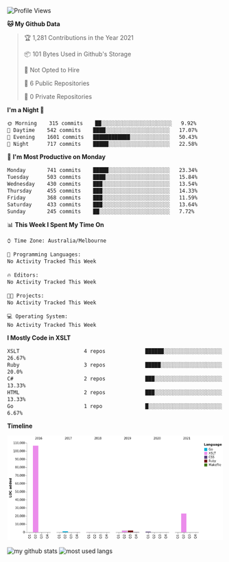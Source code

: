 <!--START_SECTION:waka-->
![Profile Views](http://img.shields.io/badge/Profile%20Views-0-blue)

**🐱 My Github Data** 

> 🏆 1,281 Contributions in the Year 2021
 > 
> 📦 101 Bytes Used in Github's Storage 
 > 
> 🚫 Not Opted to Hire
 > 
> 📜 6 Public Repositories 
 > 
> 🔑 0 Private Repositories  
 > 
**I'm a Night 🦉** 

```text
🌞 Morning    315 commits    ██░░░░░░░░░░░░░░░░░░░░░░░   9.92% 
🌆 Daytime    542 commits    ████░░░░░░░░░░░░░░░░░░░░░   17.07% 
🌃 Evening    1601 commits   ████████████░░░░░░░░░░░░░   50.43% 
🌙 Night      717 commits    █████░░░░░░░░░░░░░░░░░░░░   22.58%

```
📅 **I'm Most Productive on Monday** 

```text
Monday       741 commits    █████░░░░░░░░░░░░░░░░░░░░   23.34% 
Tuesday      503 commits    ████░░░░░░░░░░░░░░░░░░░░░   15.84% 
Wednesday    430 commits    ███░░░░░░░░░░░░░░░░░░░░░░   13.54% 
Thursday     455 commits    ███░░░░░░░░░░░░░░░░░░░░░░   14.33% 
Friday       368 commits    ███░░░░░░░░░░░░░░░░░░░░░░   11.59% 
Saturday     433 commits    ███░░░░░░░░░░░░░░░░░░░░░░   13.64% 
Sunday       245 commits    ██░░░░░░░░░░░░░░░░░░░░░░░   7.72%

```


📊 **This Week I Spent My Time On** 

```text
⌚︎ Time Zone: Australia/Melbourne

💬 Programming Languages: 
No Activity Tracked This Week

🔥 Editors: 
No Activity Tracked This Week

🐱‍💻 Projects: 
No Activity Tracked This Week

💻 Operating System: 
No Activity Tracked This Week

```

**I Mostly Code in XSLT** 

```text
XSLT                     4 repos             ██████░░░░░░░░░░░░░░░░░░░   26.67% 
Ruby                     3 repos             █████░░░░░░░░░░░░░░░░░░░░   20.0% 
C#                       2 repos             ███░░░░░░░░░░░░░░░░░░░░░░   13.33% 
HTML                     2 repos             ███░░░░░░░░░░░░░░░░░░░░░░   13.33% 
Go                       1 repo              █░░░░░░░░░░░░░░░░░░░░░░░░   6.67%

```


**Timeline**

![Chart not found](https://raw.githubusercontent.com/opoudjis/opoudjis/main/charts/bar_graph.png) 


<!--END_SECTION:waka-->


![my github stats](https://github-readme-stats.vercel.app/api?username=opoudjis&show_icons=true&theme=tokyonight&line_height=27)
![most used langs](https://github-readme-stats.vercel.app/api/top-langs/?username=opoudjis&hide=css,html&theme=tokyonight)

<!--
**opoudjis/opoudjis** is a ✨ _special_ ✨ repository because its `README.md` (this file) appears on your GitHub profile.

Here are some ideas to get you started:

- 🔭 I’m currently working on ...
- 🌱 I’m currently learning ...
- 👯 I’m looking to collaborate on ...
- 🤔 I’m looking for help with ...
- 💬 Ask me about ...
- 📫 How to reach me: ...
- 😄 Pronouns: ...
- ⚡ Fun fact: ...
-->
